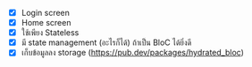 - [x] Login screen 
- [x] Home screen
- [x] ใช้เพียง Stateless
- [x] มี state management (อะไรก็ได้) ถ้าเป็น BloC ได้ยิ่งดี 
- [x] เก็บข้อมูลลง storage (https://pub.dev/packages/hydrated_bloc)
